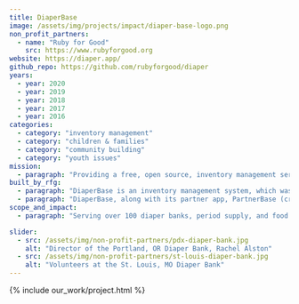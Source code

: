 ```yaml
---
title: DiaperBase
image: /assets/img/projects/impact/diaper-base-logo.png
non_profit_partners:
  - name: "Ruby for Good"
    src: https://www.rubyforgood.org
website: https://diaper.app/
github_repo: https://github.com/rubyforgood/diaper
years:
  - year: 2020
  - year: 2019
  - year: 2018
  - year: 2017
  - year: 2016
categories:
  - category: "inventory management"
  - category: "children & families"
  - category: "community building"
  - category: "youth issues"
mission:
  - paragraph: "Providing a free, open source, inventory management service to diaper banks across the country, enabling them to serve their critical missions more effectively, while simultaneously working with their partners, collecting and analyzing data, growing reporting capabilities, and supporting sustainability."
built_by_rfg:
  - paragraph: "DiaperBase is an inventory management system, which was built from the ground up, created in 2016, by Ruby for Good, and is managed with the generous contributions of time from our volunteer contributors. DiaperBase began as a solution for one diaper bank in Portland, and has since grown to serve over 100 nonprofits around the country, including diaper banks, period supply organizations, food banks, and others."
  - paragraph: "DiaperBase, along with its partner app, PartnerBase (created in 2018), that enables partner organizations to place orders and collect distributions, was conceptualized, designed, and built entirely by Ruby for Good volunteers."
scope_and_impact:
  - paragraph: "Serving over 100 diaper banks, period supply, and food banks, and other organizations, with a cumulative reach of over 2 million children and families, and over 50,000 women served."

slider:
  - src: /assets/img/non-profit-partners/pdx-diaper-bank.jpg
    alt: "Director of the Portland, OR Diaper Bank, Rachel Alston"
  - src: /assets/img/non-profit-partners/st-louis-diaper-bank.jpg
    alt: "Volunteers at the St. Louis, MO Diaper Bank"
---
```


{% include our_work/project.html %}
